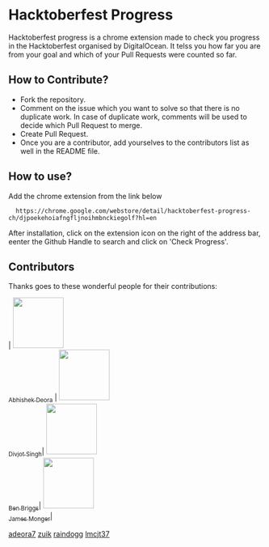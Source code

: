 # Hacktoberfest Progress 
Hacktoberfest progress is a chrome extension made to check you progress in the Hacktoberfest organised by DigitalOcean. It telss you how far you are from your goal and which of your Pull Requests were counted so far.

## How to Contribute?

* Fork the repository.
* Comment on the issue which you want to solve so that there is no duplicate work. In case of duplicate work, comments will be used to decide which Pull Request to merge.
* Create Pull Request.
* Once you are a contributor, add yourselves to the contributors list as well in the README file.

## How to use?

Add the chrome extension from the link below

```
  https://chrome.google.com/webstore/detail/hacktoberfest-progress-ch/djpoekehoiafngfljnoihmbnckiegolf?hl=en
```

After installation, click on the extension icon on the right of the address bar, eenter the Github Handle to search and click on 'Check Progress'.

## Contributors

Thanks goes to these wonderful people for their contributions:

| [<img src="https://avatars3.githubusercontent.com/u/9638595?s=400&v=4" width="100px;"/><br /><sub>Abhishek Deora</sub>](https://github.com/adeora7/) | [<img src="https://avatars1.githubusercontent.com/u/3146916?s=400&v=4" width="100px;"/><br /><sub>Divjot Singh</sub>](https://github.com/zuik)| [<img src="https://avatars0.githubusercontent.com/u/21180050?s=400&v=4" width="100px;"/><br /><sub>Ben Briggs</sub>](https://github.com/raindogg)| [<img src="https://avatars0.githubusercontent.com/u/5430873?s=400&v=4" width="100px;"/><br /><sub>James Monger</sub>](https://github.com/lmcjt37)|

[adeora7](https://github.com/adeora7)
[zuik](https://github.com/zuik)
[raindogg](https://github.com/raindogg)
[lmcjt37](https://github.com/lmcjt37)
